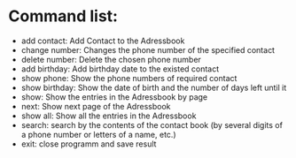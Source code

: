 # Command list:

- add contact: Add Contact to the Adressbook
- change number: Changes the phone number of the specified contact
- delete number: Delete the chosen phone number
- add birthday: Add birthday date to the existed contact
- show phone: Show the phone numbers of required contact
- show birthday: Show the date of birth and the number of days left until it
- show: Show the entries in the Adressbook by page
- next: Show next page of the Adressbook 
- show all: Show all the entries in the Adressbook 
- search: search by the contents of the contact book (by several digits of a phone number or letters of a name, etc.)
- exit: close programm and save result
